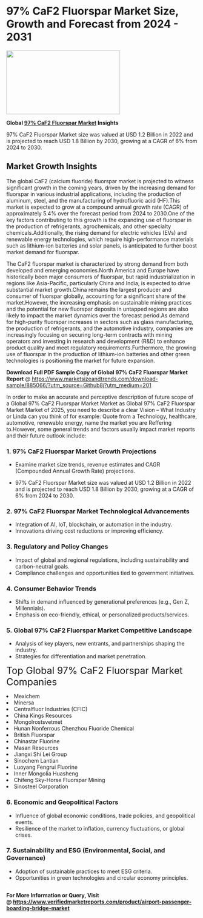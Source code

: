 <H1>97% CaF2 Fluorspar Market Size, Growth and Forecast from 2024 - 2031</H1><img class="aligncenter size-medium wp-image-584254" src="https://thirdeyenews.in/wp-content/uploads/2024/09/Global-Market-Research-300x168.jpeg" alt="" width="300" height="168" /><p><strong>Global&nbsp;<a href="https://www.marketsizeandtrends.com/download-sample/885066/?utm_source=Github8j?utm_medium=201">97% CaF2 Fluorspar Market</a> Insights</strong></p><p>97% CaF2 Fluorspar Market size was valued at USD 1.2 Billion in 2022 and is projected to reach USD 1.8 Billion by 2030, growing at a CAGR of 6% from 2024 to 2030.</p><p><h2>Market Growth Insights</h2> <p>The global CaF2 (calcium fluoride) fluorspar market is projected to witness significant growth in the coming years, driven by the increasing demand for fluorspar in various industrial applications, including the production of aluminum, steel, and the manufacturing of hydrofluoric acid (HF).This market is expected to grow at a compound annual growth rate (CAGR) of approximately 5.4% over the forecast period from 2024 to 2030.One of the key factors contributing to this growth is the expanding use of fluorspar in the production of refrigerants, agrochemicals, and other specialty chemicals.Additionally, the rising demand for electric vehicles (EVs) and renewable energy technologies, which require high-performance materials such as lithium-ion batteries and solar panels, is anticipated to further boost market demand for fluorspar.</p> <p>The CaF2 fluorspar market is characterized by strong demand from both developed and emerging economies.North America and Europe have historically been major consumers of fluorspar, but rapid industrialization in regions like Asia-Pacific, particularly China and India, is expected to drive substantial market growth.China remains the largest producer and consumer of fluorspar globally, accounting for a significant share of the market.However, the increasing emphasis on sustainable mining practices and the potential for new fluorspar deposits in untapped regions are also likely to impact the market dynamics over the forecast period.As demand for high-purity fluorspar increases in sectors such as glass manufacturing, the production of refrigerants, and the automotive industry, companies are increasingly focusing on securing long-term contracts with mining operators and investing in research and development (R&D) to enhance product quality and meet regulatory requirements.Furthermore, the growing use of fluorspar in the production of lithium-ion batteries and other green technologies is positioning the market for future expansion.</p><p><span class=""><strong>Download Full PDF Sample Copy of Global 97% CaF2 Fluorspar Market Report</strong> @ <a href="https://www.marketsizeandtrends.com/download-sample/885066/?utm_source=Github8j?utm_medium=201" target="_blank">https://www.marketsizeandtrends.com/download-sample/885066/?utm_source=Github8j?utm_medium=201</a></span></p><p>In order to make an accurate and perceptive description of future scope of a Global&nbsp;97% CaF2 Fluorspar Market Market as Global&nbsp;97% CaF2 Fluorspar Market Market of 2025, you need to describe a clear Vision &ndash; What Industry or Linda can you think of for example: Quote from a Technology, healthcare, automotive, renewable energy, name the market you are Reffering to.However, some general trends and factors usually impact market reports and their future outlook include:</p><h3>1.&nbsp;<strong>97% CaF2 Fluorspar Market Growth Projections</strong></h3><ul><li>Examine market size trends, revenue estimates and CAGR (Compounded Annual Growth Rate) projections.</li><li><p>97% CaF2 Fluorspar Market size was valued at USD 1.2 Billion in 2022 and is projected to reach USD 1.8 Billion by 2030, growing at a CAGR of 6% from 2024 to 2030.</p></li></ul><h3>2.&nbsp;<strong>97% CaF2 Fluorspar Market Technological Advancements</strong></h3><ul><li>Integration of AI, IoT, blockchain, or automation in the industry.</li><li>Innovations driving cost reductions or improving efficiency.</li></ul><h3>3.&nbsp;<strong>Regulatory and Policy Changes</strong></h3><ul><li>Impact of global and regional regulations, including sustainability and carbon-neutral goals.</li><li>Compliance challenges and opportunities tied to government initiatives.</li></ul><h3>4.&nbsp;<strong>Consumer Behavior Trends</strong></h3><ul><li>Shifts in demand influenced by generational preferences (e.g., Gen Z, Millennials).</li><li>Emphasis on eco-friendly, ethical, or personalized products/services.</li></ul><h3>5.&nbsp;<strong>Global 97% CaF2 Fluorspar Market Competitive Landscape</strong></h3><ul><li>Analysis of key players, new entrants, and partnerships shaping the industry.</li><li>Strategies for differentiation and market penetration.</li></ul><p data-pm-slice="1 1 []"><span style="color: inherit; font-family: inherit; font-size: 25px;">Top Global 97% CaF2 Fluorspar Market Companies</span></p><div class="" data-test-id=""><p><li>Mexichem</li><li> Minersa</li><li> Centralfluor Industries (CFIC)</li><li> China Kings Resources</li><li> Mongolrostsvetmet</li><li> Hunan Nonferrous Chenzhou Fluoride Chemical</li><li> British Fluorspar</li><li> Chinastar Fluorine</li><li> Masan Resources</li><li> Jiangxi Shi Lei Group</li><li> Sinochem Lantian</li><li> Luoyang Fengrui Fluorine</li><li> Inner Mongolia Huasheng</li><li> Chifeng Sky-Horse Fluorspar Mining</li><li> Sinosteel Corporation</li></p></div><h3>6.&nbsp;<strong>Economic and Geopolitical Factors</strong></h3><ul><li>Influence of global economic conditions, trade policies, and geopolitical events.</li><li>Resilience of the market to inflation, currency fluctuations, or global crises.</li></ul><h3>7.&nbsp;<strong>Sustainability and ESG (Environmental, Social, and Governance)</strong></h3><ul><li>Adoption of sustainable practices to meet ESG criteria.</li><li>Opportunities in green technologies and circular economy principles.</li></ul><h2><strong style="font-size: 14px;">For More Information or Query, Visit @&nbsp;</strong><a style="background-color: #ffffff; font-size: 14px;" href="https://www.marketsizeandtrends.com/report/97-caf2-fluorspar-market/" target="_blank">https://www.verifiedmarketreports.com/product/airport-passenger-boarding-bridge-market</a></h2>